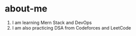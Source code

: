 # about-me
1. I am learning Mern Stack and DevOps
2. I am also practicing DSA from Codeforces and LeetCode

